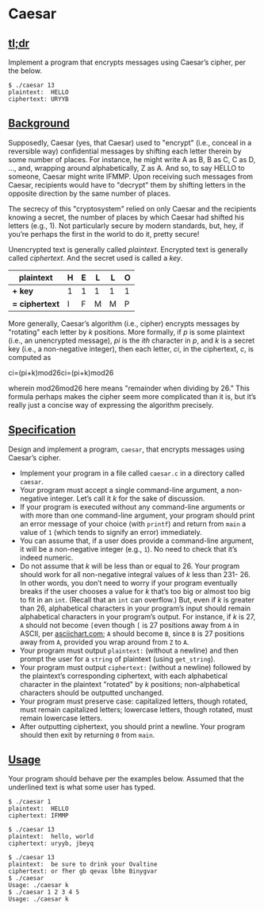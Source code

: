 # Caesar

## [tl;dr](http://docs.cs50.net/problems/caesar/caesar.html#tl-dr)

Implement a program that encrypts messages using Caesar’s cipher, per the below.

```
$ ./caesar 13
plaintext:  HELLO
ciphertext: URYYB
```

## [Background](http://docs.cs50.net/problems/caesar/caesar.html#background)

Supposedly, Caesar (yes, that Caesar) used to "encrypt" (i.e., conceal in a reversible way) confidential messages by shifting each letter therein by some number of places. For instance, he might write A as B, B as C, C as D, …, and, wrapping around alphabetically, Z as A. And so, to say HELLO to someone, Caesar might write IFMMP. Upon receiving such messages from Caesar, recipients would have to "decrypt" them by shifting letters in the opposite direction by the same number of places.

The secrecy of this "cryptosystem" relied on only Caesar and the recipients knowing a secret, the number of places by which Caesar had shifted his letters (e.g., 1). Not particularly secure by modern standards, but, hey, if you’re perhaps the first in the world to do it, pretty secure!

Unencrypted text is generally called *plaintext*. Encrypted text is generally called *ciphertext*. And the secret used is called a *key*.

| **plaintext**    | H    | E    | L    | L    | O    |
| ---------------- | ---- | ---- | ---- | ---- | ---- |
| **+ key**        | 1    | 1    | 1    | 1    | 1    |
| **= ciphertext** | I    | F    | M    | M    | P    |

More generally, Caesar’s algorithm (i.e., cipher) encrypts messages by "rotating" each letter by *k* positions. More formally, if *p* is some plaintext (i.e., an unencrypted message), *pi* is the *ith* character in *p*, and *k* is a secret key (i.e., a non-negative integer), then each letter, *ci*, in the ciphertext, *c*, is computed as

ci=(pi+k)mod26ci=(pi+k)mod26

wherein mod26mod26 here means "remainder when dividing by 26." This formula perhaps makes the cipher seem more complicated than it is, but it’s really just a concise way of expressing the algorithm precisely.

## [Specification](http://docs.cs50.net/problems/caesar/caesar.html#specification)

Design and implement a program, `caesar`, that encrypts messages using Caesar’s cipher.

- Implement your program in a file called `caesar.c` in a directory called `caesar`.
- Your program must accept a single command-line argument, a non-negative integer. Let’s call it *k* for the sake of discussion.
- If your program is executed without any command-line arguments or with more than one command-line argument, your program should print an error message of your choice (with `printf`) and return from `main` a value of `1` (which tends to signify an error) immediately.
- You can assume that, if a user does provide a command-line argument, it will be a non-negative integer (e.g., `1`). No need to check that it’s indeed numeric.
- Do not assume that *k* will be less than or equal to 26. Your program should work for all non-negative integral values of *k* less than 231- 26. In other words, you don’t need to worry if your program eventually breaks if the user chooses a value for *k* that’s too big or almost too big to fit in an `int`. (Recall that an `int` can overflow.) But, even if *k* is greater than 26, alphabetical characters in your program’s input should remain alphabetical characters in your program’s output. For instance, if *k* is 27, `A` should not become `[`even though `[` is 27 positions away from `A` in ASCII, per [asciichart.com](http://www.asciichart.com/); `A` should become `B`, since `B` is 27 positions away from `A`, provided you wrap around from `Z` to `A`.
- Your program must output `plaintext:` (without a newline) and then prompt the user for a `string` of plaintext (using `get_string`).
- Your program must output `ciphertext:` (without a newline) followed by the plaintext’s corresponding ciphertext, with each alphabetical character in the plaintext "rotated" by *k* positions; non-alphabetical characters should be outputted unchanged.
- Your program must preserve case: capitalized letters, though rotated, must remain capitalized letters; lowercase letters, though rotated, must remain lowercase letters.
- After outputting ciphertext, you should print a newline. Your program should then exit by returning `0` from `main`.

## [Usage](http://docs.cs50.net/problems/caesar/caesar.html#usage)

Your program should behave per the examples below. Assumed that the underlined text is what some user has typed.

```
$ ./caesar 1
plaintext:  HELLO
ciphertext: IFMMP
```

```
$ ./caesar 13
plaintext:  hello, world
ciphertext: uryyb, jbeyq
```

```
$ ./caesar 13
plaintext:  be sure to drink your Ovaltine
ciphertext: or fher gb qevax lbhe Binygvar
$ ./caesar
Usage: ./caesar k
$ ./caesar 1 2 3 4 5
Usage: ./caesar k
```
